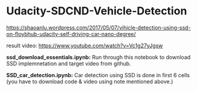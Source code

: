 # Udacity-SDCND-Vehicle-Detection

https://shaoanlu.wordpress.com/2017/05/07/vihicle-detection-using-ssd-on-floybhub-udacity-self-driving-car-nano-degree/


result video: https://www.youtube.com/watch?v=Vc1g27yJgsw

**ssd_download_essentials.ipynb:** Run through this notebook to download SSD implemnetation and target video from github.

**SSD_car_detection.ipynb:** Car detection using SSD is done in first 6 cells (you have to download code & video using note mentioned above.)
